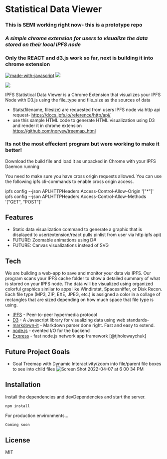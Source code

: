 # Statistical Data Viewer
### This is SEMI working right now- this is a prototype repo
### _A simple chrome extension for users to visualize the data stored on their local IPFS node_
### Only the REACT and d3.js work so far, next is building it into chrome extension


[![made-with-javascript](https://img.shields.io/badge/Made%20with-JavaScript-1f425f.svg)](https://www.javascript.com)
[![](https://img.shields.io/badge/project-IPFS-blue.svg?style=flat-square)](https://ipfs.io/)

<img src="{https://img.shields.io/badge/React-20232A?style=for-the-badge&logo=react&logoColor=61DAFB}" />

IPFS Statistical Data Viewer is a Chrome Extension that visualizes your IPFS Node with D3.js using the file_type and file_size as the sources of data

- Stats(filename, filesize) are requested from users IPFS node via http api request- https://docs.ipfs.io/reference/http/api/
- use this sample HTML code to generate HTML visualization using D3 and render it in chrome extension https://github.com/noryev/treemap_html

### Its not the most effecient program but were working to make it better! 

Download the build file and load it as unpacked in Chrome with your IPFS Daemon running

You need to make sure you have cross origin requests allowed. You can use the following ipfs cli-commands to enable cross origin access. 

ipfs config --json API.HTTPHeaders.Access-Control-Allow-Origin '["*"]'
ipfs config --json API.HTTPHeaders.Access-Control-Allow-Methods '["GET", "POST"]'


## Features
- Static data visualization command to generate a graphic that is displayed to user(extension/react pulls pinlist from user via http ipfs api)
- FUTURE: Zoomable animations using D#
- FUTURE: Canvas visualizations instead of SVG

## Tech


We are building a web-app to save and monitor your data via IPFS. Our program scans your IPFS cache folder to show a detailed summary of what is stored on your IPFS node. The data will be visualized using organized colorful graphics similar to apps like Windirstat, Spacesniffer, or Disk Recon. Each file type (MP3, ZIP, EXE, JPEG, etc.) is assigned a color in a collage of rectangles that are sized depending on how much space that file type is using. 

- [IPFS] - Peer-to-peer hypermedia protocol
- [D3] - A Javascript library for visualizing data using web standards-
- [markdown-it] - Markdown parser done right. Fast and easy to extend.
- [node.js] - evented I/O for the backend
- [Express] - fast node.js network app framework [@tjholowaychuk]

## Future Project Goals

- Goal Treemap with Dynamic Interactivity(zoom into file/parent file boxes to see into child files
![Screen Shot 2022-04-07 at 6 00 34 PM](https://user-images.githubusercontent.com/30084404/162333144-4d65b53f-0df5-49ec-bc11-40ea0bf78bc8.png)



## Installation

Install the dependencies and devDependencies and start the server.

```sh
npm install
```

For production environments...

```sh
Coming soon
```


## License

MIT


[//]: # (These are reference links used in the body of this note and get stripped out when the markdown processor does its job. There is no need to format nicely because it shouldn't be seen. Thanks SO - http://stackoverflow.com/questions/4823468/store-comments-in-markdown-syntax)

   [ipfs]: <https://github.com/ipfs>
   [d3]: <https://github.com/d3/d3>
   [markdown-it]: <https://github.com/markdown-it/markdown-it>
   [node.js]: <http://nodejs.org>
   [jQuery]: <http://jquery.com>
   [express]: <http://expressjs.com>
   [AngularJS]: <http://angularjs.org>




